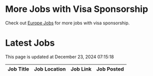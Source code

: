 # More Jobs with Visa Sponsorship

Check out [Europe Jobs](https://github.com/sureshparimi/europejobs#latest-jobs) for more jobs with visa sponsorship.

# Latest Jobs

This page is updated at December 23, 2024 07:15:18

| Job Title | Job Location | Job Link | Job Posted |
| --- | --- | --- | --- |
